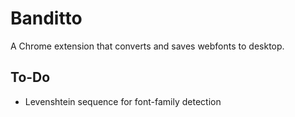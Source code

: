 # Banditto
A Chrome extension that converts and saves webfonts to desktop.

## To-Do
- Levenshtein sequence for font-family detection
